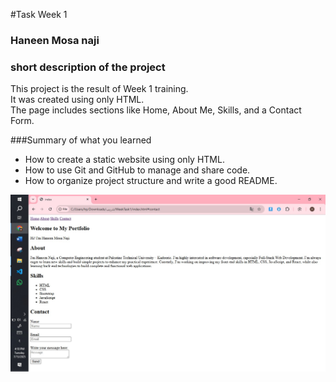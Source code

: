 #Task Week 1

### Haneen Mosa naji 
### short description of the project
This project is the result of Week 1 training.  
It was created using only HTML.  
The page includes sections like Home, About Me, Skills, and a Contact Form.

###Summary of what you learned
- How to create a static website using only HTML.
- How to use Git and GitHub to manage and share code.
- How to organize project structure and write a good README.

![Homepage](image.png)
